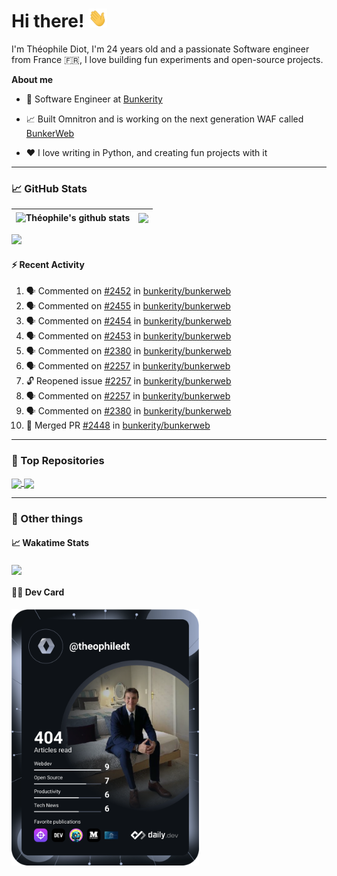 # Hi there! <img src="./wave.gif" width="30px" height="30px" />

I'm Théophile Diot, I'm 24 years old and a passionate Software engineer from France 🇫🇷, I love building fun experiments and open-source projects.

**About me**

- 💼 Software Engineer at [Bunkerity](https://www.bunkerity.com/)

- 📈 Built Omnitron and is working on the next generation WAF called [BunkerWeb](https://www.bunkerweb.io)

- ❤️ I love writing in Python, and creating fun projects with it

---

### 📈 GitHub Stats

| <img align="center" src="https://github-readme-stats.vercel.app/api?username=TheophileDiot&show_icons=true&include_all_commits=true&theme=algolia&hide_border=true&rank_icon=github" alt="Théophile's github stats" /> | <img align="center" src="https://github-readme-stats.vercel.app/api/top-langs/?username=TheophileDiot&layout=compact&theme=algolia&hide_border=true" /> |
| ---------------------------------------------------------------------------------------------------------------------------------------------------------------------------------------------------------------------- | ------------------------------------------------------------------------------------------------------------------------------------------------------- |

![](https://github-readme-activity-graph.vercel.app/graph?username=TheophileDiot&theme=tokyo-night)

#### :zap: Recent Activity

<!--START_SECTION:activity-->
1. 🗣 Commented on [#2452](https://github.com/bunkerity/bunkerweb/issues/2452#issuecomment-3011807072) in [bunkerity/bunkerweb](https://github.com/bunkerity/bunkerweb)
2. 🗣 Commented on [#2455](https://github.com/bunkerity/bunkerweb/issues/2455#issuecomment-3011803606) in [bunkerity/bunkerweb](https://github.com/bunkerity/bunkerweb)
3. 🗣 Commented on [#2454](https://github.com/bunkerity/bunkerweb/issues/2454#issuecomment-3011800879) in [bunkerity/bunkerweb](https://github.com/bunkerity/bunkerweb)
4. 🗣 Commented on [#2453](https://github.com/bunkerity/bunkerweb/issues/2453#issuecomment-3011794846) in [bunkerity/bunkerweb](https://github.com/bunkerity/bunkerweb)
5. 🗣 Commented on [#2380](https://github.com/bunkerity/bunkerweb/issues/2380#issuecomment-3011792929) in [bunkerity/bunkerweb](https://github.com/bunkerity/bunkerweb)
6. 🗣 Commented on [#2257](https://github.com/bunkerity/bunkerweb/issues/2257#issuecomment-3011790424) in [bunkerity/bunkerweb](https://github.com/bunkerity/bunkerweb)
7. 🔓 Reopened issue [#2257](https://github.com/bunkerity/bunkerweb/issues/2257) in [bunkerity/bunkerweb](https://github.com/bunkerity/bunkerweb)
8. 🗣 Commented on [#2257](https://github.com/bunkerity/bunkerweb/issues/2257#issuecomment-3011789769) in [bunkerity/bunkerweb](https://github.com/bunkerity/bunkerweb)
9. 🗣 Commented on [#2380](https://github.com/bunkerity/bunkerweb/issues/2380#issuecomment-3011787837) in [bunkerity/bunkerweb](https://github.com/bunkerity/bunkerweb)
10. 🎉 Merged PR [#2448](https://github.com/bunkerity/bunkerweb/pull/2448) in [bunkerity/bunkerweb](https://github.com/bunkerity/bunkerweb)
<!--END_SECTION:activity-->

---

### 🔧 Top Repositories

<a href="https://github.com/bunkerity/bunkerweb">
  <img align="center" src="https://github-readme-stats.vercel.app/api/pin/?username=Bunkerity&repo=bunkerweb&theme=algolia" />
</a>
<a href="https://github.com/TheophileDiot/Omnitron">
  <img align="center" src="https://github-readme-stats.vercel.app/api/pin/?username=TheophileDiot&repo=Omnitron&theme=algolia" />
</a>

---

### 🎉 Other things

#### 📈 Wakatime Stats

<a href="https://wakatime.com/@theophile_bunkerity">
  <img align="center" src="https://github-readme-stats.vercel.app/api/wakatime?username=3aa5ce41-c253-43d9-8441-a721e446a45f&layout=compact&theme=algolia" />
</a>

#### 👨‍💻 Dev Card

<a href="https://app.daily.dev/TheophileDt">
  <img src="./devcard.svg" width="300" alt="Théophile Diot's Dev Card"/>
</a>

